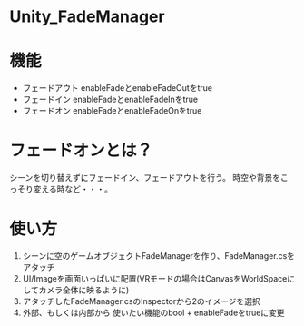 # Unity_FadeManager

# 機能
- フェードアウト
enableFadeとenableFadeOutをtrue
- フェードイン
enableFadeとenableFadeInをtrue
- フェードオン
enableFadeとenableFadeOnをtrue

# フェードオンとは？
シーンを切り替えずにフェードイン、フェードアウトを行う。
時空や背景をこっそり変える時など・・・。

# 使い方
1. シーンに空のゲームオブジェクトFadeManagerを作り、FadeManager.csをアタッチ
2. UI/Imageを画面いっぱいに配置(VRモードの場合はCanvasをWorldSpaceにしてカメラ全体に映るように)
3. アタッチしたFadeManager.csのInspectorから2のイメージを選択
4. 外部、もしくは内部から 使いたい機能のbool + enableFadeをtrueに変更
